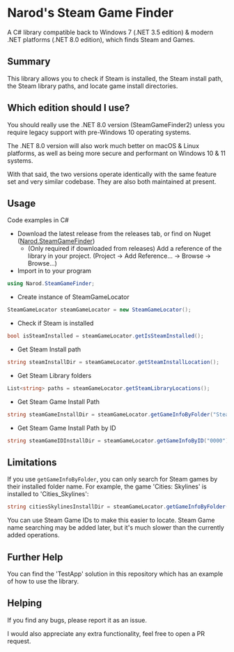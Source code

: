 # Narod's Steam Game Finder
A C# library compatible back to Windows 7 (.NET 3.5 edition) & modern .NET platforms (.NET 8.0 edition), which finds Steam and Games.

## Summary
This library allows you to check if Steam is installed, the Steam install path, the Steam library paths, and locate game install directories.

## Which edition should I use?
You should really use the .NET 8.0 version (SteamGameFinder2) unless you require legacy support with pre-Windows 10 operating systems.

The .NET 8.0 version will also work much better on macOS & Linux platforms, as well as being more secure and performant on Windows 10 & 11 systems.

With that said, the two versions operate identically with the same feature set and very similar codebase. They are also both maintained at present.

## Usage
Code examples in C#
- Download the latest release from the releases tab, or find on Nuget ([Narod.SteamGameFinder](https://www.nuget.org/packages/Narod.SteamGameFinder/))
  - (Only required if downloaded from releases) Add a reference of the library in your project. (Project -> Add Reference... -> Browse -> Browse...)
- Import in to your program
```c#
using Narod.SteamGameFinder;
```
- Create instance of SteamGameLocator
```c#
SteamGameLocator steamGameLocator = new SteamGameLocator();
```
- Check if Steam is installed
```c#
bool isSteamInstalled = steamGameLocator.getIsSteamInstalled();
```
- Get Steam Install path
```c#
string steamInstallDir = steamGameLocator.getSteamInstallLocation();
```
- Get Steam Library folders
```c#
List<string> paths = steamGameLocator.getSteamLibraryLocations();
```
- Get Steam Game Install Path
```c#
string steamGameInstallDir = steamGameLocator.getGameInfoByFolder("SteamGameFolderName").steamGameLocation
```
- Get Steam Game Install Path by ID
```c#
string steamGameIDInstallDir = steamGameLocator.getGameInfoByID("0000").steamGameLocation
```

## Limitations
If you use `getGameInfoByFolder`, you can only search for Steam games by their installed folder name. For example, the game 'Cities: Skylines' is installed to 'Cities_Skylines':
```c#
string citiesSkylinesInstallDir = steamGameLocator.getGameInfoByFolder("Cities_Skylines").steamGameLocation
```
You can use Steam Game IDs to make this easier to locate. Steam Game name searching may be added later, but it's much slower than the currently added operations.

## Further Help
You can find the 'TestApp' solution in this repository which has an example of how to use the library.

## Helping
If you find any bugs, please report it as an issue.

I would also appreciate any extra functionality, feel free to open a PR request.